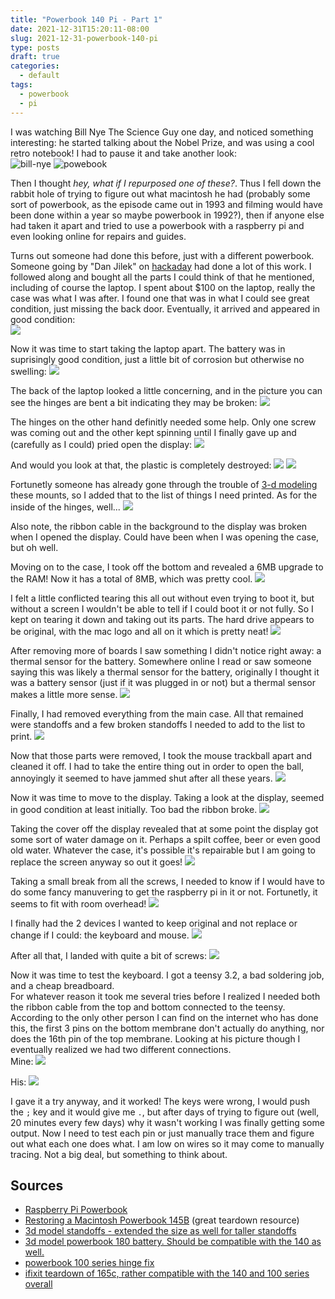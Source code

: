 ```yaml
---
title: "Powerbook 140 Pi - Part 1"
date: 2021-12-31T15:20:11-08:00
slug: 2021-12-31-powerbook-140-pi
type: posts
draft: true
categories:
  - default
tags:
  - powerbook 
  - pi
---
```


I was watching Bill Nye The Science Guy one day, and noticed something interesting: he started talking about the Nobel Prize, and was using a cool retro notebook! I had to pause it and take another look:  
![bill-nye](/bill-nye-zoomed-out.png)
![powebook](/powerbook.png)

Then I thought _hey, what if I repurposed one of these?_. Thus I fell down the rabbit hole of trying to figure out what macintosh he had (probably some sort of powerbook, as the episode came out in 1993 and filming would have been done within a year so maybe powerbook in 1992?), then if anyone else had taken it apart and tried to use a powerbook with a raspberry pi and even looking online for repairs and guides.

Turns out someone had done this before, just with a different powerbook. Someone going by "Dan Jilek" on [hackaday](https://hackaday.io/project/173252-raspberry-pi-powerbook) had done a lot of this work. I followed along and bought all the parts I could think of that he mentioned, including of course the laptop. I spent about $100 on the laptop, really the case was what I was after. I found one that was in what I could see great condition, just missing the back door. Eventually, it arrived and appeared in good condition:  
![](/powerbook-140.jpg)

Now it was time to start taking the laptop apart. The battery was in suprisingly good condition, just a little bit of corrosion but otherwise no swelling:
![](/battery.jpg)

The back of the laptop looked a little concerning, and in the picture you can see the hinges are bent a bit indicating they may be broken:
![](/rear.jpg)

The hinges on the other hand definitly needed some help. Only one screw was coming out and the other kept spinning until I finally gave up and (carefully as I could) pried open the display:
![](/hinges-external.jpg)

And would you look at that, the plastic is completely destroyed:
![](/hinge-left.jpg)
![](/hinge-right.jpg)

Fortunetly someone has already gone through the trouble of [3-d modeling](https://www.thingiverse.com/thing:4391026) these mounts, so I added that to the list of things I need printed. As for the inside of the hinges, well...
![](hinges-internal)

Also note, the ribbon cable in the background to the display was broken when I opened the display. Could have been when I was opening the case, but oh well.

Moving on to the case, I took off the bottom and revealed a 6MB upgrade to the RAM! Now it has a total of 8MB, which was pretty cool.
![](/powerbook-inside.jpg)

I felt a little conflicted tearing this all out without even trying to boot it, but without a screen I wouldn't be able to tell if I could boot it or not fully. So I kept on tearing it down and taking out its parts. The hard drive appears to be original, with the mac logo and all on it which is pretty neat!
![](/hdd.jpg)

After removing more of boards I saw something I didn't notice right away: a thermal sensor for the battery. Somewhere online I read or saw someone saying this was likely a thermal sensor for the battery, originally I thought it was a battery sensor (just if it was plugged in or not) but a thermal sensor makes a little more sense.
![](/thermal-sensor.jpg)

Finally, I had removed everything from the main case. All that remained were standoffs and a few broken standoffs I needed to add to the list to print.
![](/powerbook-stripped.jpg)

Now that those parts were removed, I took the mouse trackball apart and cleaned it off. I had to take the entire thing out in order to open the ball, annoyingly it seemed to have jammed shut after all these years.
![](/mouse.jpg)

Now it was time to move to the display. Taking a look at the display, seemed in good condition at least initially. Too bad the ribbon broke.
![](/display-ribbon.jpg)

Taking the cover off the display revealed that at some point the display got some sort of water damage on it. Perhaps a spilt coffee, beer or even good old water. Whatever the case, it's possible it's repairable but I am going to replace the screen anyway so out it goes!
![](/display-connection.jpg)

Taking a small break from all the screws, I needed to know if I would have to do some fancy manuvering to get the raspberry pi in it or not. Fortunetly, it seems to fit with room overhead!
![](/powebook-pi-room.jpg)

I finally had the 2 devices I wanted to keep original and not replace or change if I could: the keyboard and mouse.
![](/keyboard-and-mouse.jpg)

After all that, I landed with quite a bit of screws:
![](/screws.jpg)

Now it was time to test the keyboard. I got a teensy 3.2, a bad soldering job, and a cheap breadboard.  
For whatever reason it took me several tries before I realized I needed both the ribbon cable from the top and bottom connected to the teensy. According to the only other person I can find on the internet who has done this, the first 3 pins on the bottom membrane don't actually do anything, nor does the 16th pin of the top membrane. Looking at his picture though I eventually realized we had two different connections.  
Mine:
![](/kbmpinouts.jpg)

His:
![](https://cdn.hackaday.io/images/7579171594415140370.jpg)

I gave it a try anyway, and it worked! The keys were wrong, I would push the `;` key and it would give me `.`, but after days of trying to figure out (well, 20 minutes every few days) why it wasn't working I was finally getting some output. Now I need to test each pin or just manually trace them and figure out what each one does what. I am low on wires so it may come to manually tracing. Not a big deal, but something to think about.

## Sources
* [Raspberry Pi Powerbook](https://hackaday.io/project/173252-raspberry-pi-powerbook)
* [Restoring a Macintosh Powerbook 145B](https://www.youtube.com/watch?v=SRScacZP2G4) (great teardown resource)
* [3d model standoffs - extended the size as well for taller standoffs](https://www.thingiverse.com/thing:4948187)
* [3d model powerbook 180 battery. Should be compatible with the 140 as well.](https://www.thingiverse.com/thing:2634681)
* [powerbook 100 series hinge fix](https://www.thingiverse.com/thing:4391026)
* [ifixit teardown of 165c, rather compatible with the 140 and 100 series overall](https://www.ifixit.com/Device/Macintosh_PowerBook_165c)
